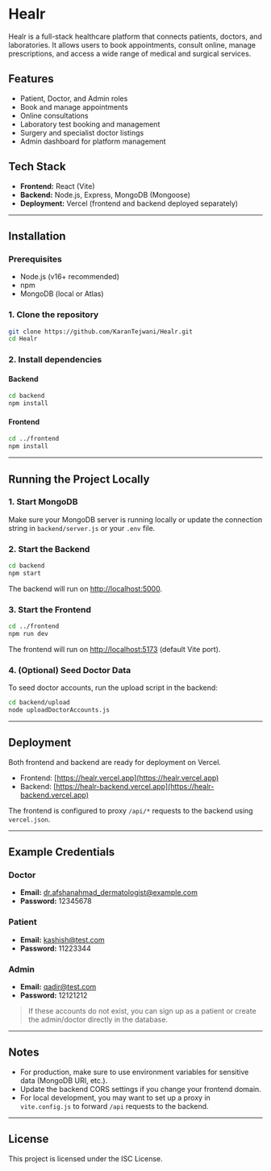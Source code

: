 # Healr

Healr is a full-stack healthcare platform that connects patients, doctors, and laboratories. It allows users to book appointments, consult online, manage prescriptions, and access a wide range of medical and surgical services.

## Features

- Patient, Doctor, and Admin roles
- Book and manage appointments
- Online consultations
- Laboratory test booking and management
- Surgery and specialist doctor listings
- Admin dashboard for platform management

## Tech Stack

- **Frontend:** React (Vite)
- **Backend:** Node.js, Express, MongoDB (Mongoose)
- **Deployment:** Vercel (frontend and backend deployed separately)

---

## Installation

### Prerequisites

- Node.js (v16+ recommended)
- npm
- MongoDB (local or Atlas)

### 1. Clone the repository

```bash
git clone https://github.com/KaranTejwani/Healr.git
cd Healr
```

### 2. Install dependencies

#### Backend

```bash
cd backend
npm install
```

#### Frontend

```bash
cd ../frontend
npm install
```

---

## Running the Project Locally

### 1. Start MongoDB

Make sure your MongoDB server is running locally or update the connection string in `backend/server.js` or your `.env` file.

### 2. Start the Backend

```bash
cd backend
npm start
```

The backend will run on [http://localhost:5000](http://localhost:5000).

### 3. Start the Frontend

```bash
cd ../frontend
npm run dev
```

The frontend will run on [http://localhost:5173](http://localhost:5173) (default Vite port).

### 4. (Optional) Seed Doctor Data

To seed doctor accounts, run the upload script in the backend:

```bash
cd backend/upload
node uploadDoctorAccounts.js
```

---

## Deployment

Both frontend and backend are ready for deployment on Vercel.  
- Frontend: [https://healr.vercel.app](https://healr.vercel.app)
- Backend: [https://healr-backend.vercel.app](https://healr-backend.vercel.app)

The frontend is configured to proxy `/api/*` requests to the backend using `vercel.json`.

---

## Example Credentials

### Doctor

- **Email:** dr.afshanahmad_dermatologist@example.com
- **Password:** 12345678

### Patient

- **Email:** kashish@test.com
- **Password:** 11223344

### Admin

- **Email:** qadir@test.com
- **Password:** 12121212

> If these accounts do not exist, you can sign up as a patient or create the admin/doctor directly in the database.

---

## Notes

- For production, make sure to use environment variables for sensitive data (MongoDB URI, etc.).
- Update the backend CORS settings if you change your frontend domain.
- For local development, you may want to set up a proxy in `vite.config.js` to forward `/api` requests to the backend.

---

## License

This project is licensed under the ISC License. 